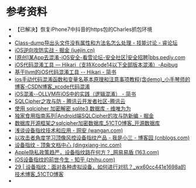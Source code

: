 # 参考资料

* 【已解决】恢复iPhone7中抖音的https包的Charles抓包环境
* 
* [Class-dump导出头文件没有属性和方法名怎么处理 - 技能讨论 - 睿论坛](https://iosre.com/t/class-dump/19355/7)
* [iOS逆向攻防实战 - 掘金 (juejin.cn)](https://juejin.cn/post/7073109091320610829)
* [[原创]某App去混淆-iOS安全-看雪论坛-安全社区|安全招聘|bbs.pediy.com](https://bbs.pediy.com/thread-272839.htm)
* [iOS代码混淆工具 — Hikari（支持Xcode14以下全部版本混淆）-Apibug](https://www.apibug.com/tools/1581.html)
* [基于llvm的iOS代码混淆工具 -- Hikari - 简书](https://www.jianshu.com/p/982ac9e211f4)
* [ios手动代码混淆函数和变量名基本原理和注意事项教程(含demo)_小手琴师的博客-CSDN博客_xcode代码混淆](https://blog.csdn.net/boildoctor/article/details/124063406)
* [iOS混淆--OLLVM在iOS中的实践（逻辑混淆） - 简书](https://www.jianshu.com/p/11aa554d5e19)
* [SQLCipher之攻与防 - 腾讯云开发者社区-腾讯云](https://cloud.tencent.com/developer/article/1040171)
* [使用 sqlcipher 加密解密 sqlite3 数据库 - 维唯为为](https://luowei.github.io/%E6%95%B0%E6%8D%AE%E5%BA%93/sqlite-encrypt-with-sqlcipher.html)
* [独家食用指南系列|Android端SQLCipher的攻与防新编 - 掘金](https://juejin.cn/post/6887824168285536263)
* [数据库开源框架之sqlcipher加密数据库_51CTO博客_开源数据库](https://blog.51cto.com/u_5018054/3398276)
* [浅谈设备指纹技术和应用 - 网安 (wangan.com)](https://www.wangan.com/p/7fy7fx540bcd585e)
* [以攻击者角度学习顶像风控设备指纹产品 - 我是小三 - 博客园 (cnblogs.com)](https://www.cnblogs.com/2014asm/p/13548445.html)
* [设备指纹 - 顶象文档中心 (dingxiang-inc.com)](https://www.dingxiang-inc.com/docs/detail/const-id)
* [Apple隐私政策趋严，设备指纹路在何方？_网易易盾 (163.com)](https://dun.163.com/news/p/fcb1feeac70f488ab41dfa2d713d05c8)
* [iOS设备指纹的前世今生 - 知乎 (zhihu.com)](https://zhuanlan.zhihu.com/p/316034012)
* [29 | 设备指纹：面对各种虚拟设备，如何进行对抗？_wx60cc441e1698a的技术博客_51CTO博客](https://blog.51cto.com/u_15275035/2922750)
*  